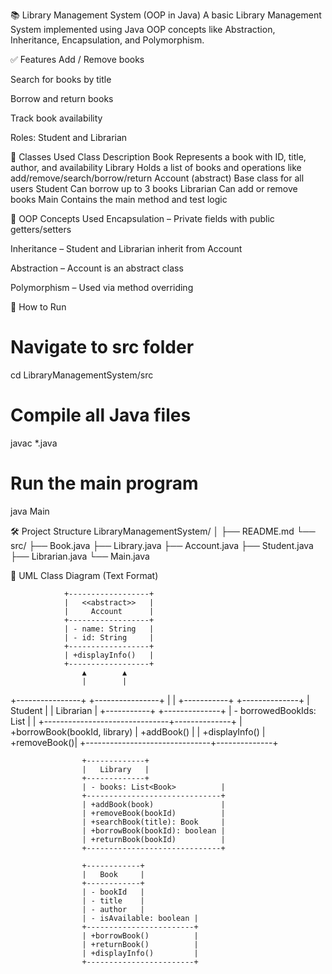 📚 Library Management System (OOP in Java)
A basic Library Management System implemented using Java OOP concepts like Abstraction, Inheritance, Encapsulation, and Polymorphism.

✅ Features
Add / Remove books

Search for books by title

Borrow and return books

Track book availability

Roles: Student and Librarian

🧱 Classes Used
Class	Description
Book	Represents a book with ID, title, author, and availability
Library	Holds a list of books and operations like add/remove/search/borrow/return
Account (abstract)	Base class for all users
Student	Can borrow up to 3 books
Librarian	Can add or remove books
Main	Contains the main method and test logic

🔧 OOP Concepts Used
Encapsulation – Private fields with public getters/setters

Inheritance – Student and Librarian inherit from Account

Abstraction – Account is an abstract class

Polymorphism – Used via method overriding

🚀 How to Run
# Navigate to src folder
cd LibraryManagementSystem/src

# Compile all Java files
javac *.java

# Run the main program
java Main

🛠️ Project Structure
LibraryManagementSystem/
│
├── README.md
└── src/
    ├── Book.java
    ├── Library.java
    ├── Account.java
    ├── Student.java
    ├── Librarian.java
    └── Main.java


📘 UML Class Diagram (Text Format)

                +------------------+
                |   <<abstract>>   |
                |     Account      |
                +------------------+
                | - name: String   |
                | - id: String     |
                +------------------+
                | +displayInfo()   |
                +------------------+
                    ▲        ▲
                    |        |
   +----------------+        +----------------+
   |                                     |
+-----------+                    +--------------+
|  Student  |                    |  Librarian   |
+-----------+                    +--------------+
| - borrowedBookIds: List       |              |
+-------------------------------+--------------+
| +borrowBook(bookId, library)  | +addBook()   |
| +displayInfo()                | +removeBook()|
+-------------------------------+--------------+

                    +-------------+
                    |   Library   |
                    +-------------+
                    | - books: List<Book>          |
                    +------------------------------+
                    | +addBook(book)               |
                    | +removeBook(bookId)          |
                    | +searchBook(title): Book     |
                    | +borrowBook(bookId): boolean |
                    | +returnBook(bookId)          |
                    +------------------------------+

                    +------------+
                    |   Book     |
                    +------------+
                    | - bookId   |
                    | - title    |
                    | - author   |
                    | - isAvailable: boolean |
                    +------------------------+
                    | +borrowBook()          |
                    | +returnBook()          |
                    | +displayInfo()         |
                    +------------------------+
